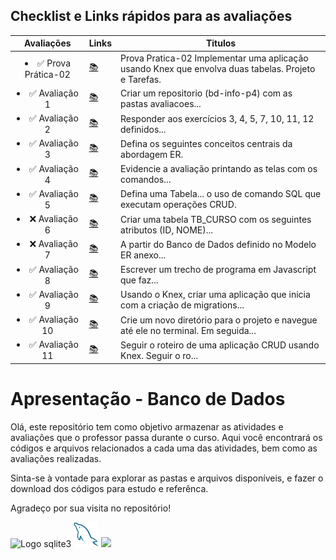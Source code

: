 ## Checklist e Links rápidos para as avaliações
|                Avaliações                 | Links                                                                                | Titulos                                                                |
| :---------------------------------------: | :----------------------------------------------------------------------------------- | ---------------------------------------------------------------------- |
| <li>:white_check_mark: Prova Prática-02 </li>  | [:books:](https://github.com/Daniel02md/bd-info-p4/tree/main/Prova%20Pratica-02) | Prova Pratica-02 Implementar uma aplicação usando Knex que envolva duas tabelas. Projeto e Tarefas.|
| <li> :white_check_mark: Avaliação 1 </li> | [:books:](https://github.com/Daniel02md/bd-info-p4/tree/main/avaliacoes/avaliacao-1) | Criar um repositorio (bd-info-p4) com as pastas avaliacoes...          |
| <li> :white_check_mark: Avaliação 2 </li> | [:books:](https://github.com/Daniel02md/bd-info-p4/tree/main/avaliacoes/avaliacao-2) | Responder aos exercícios 3, 4, 5, 7, 10, 11, 12 definidos...           |
| <li> :white_check_mark: Avaliação 3 </li> | [:books:](https://github.com/Daniel02md/bd-info-p4/tree/main/avaliacoes/avaliacao-3) | Defina os seguintes conceitos centrais da abordagem ER.                |
| <li>:white_check_mark: Avaliação 4 </li>  | [:books:](https://github.com/Daniel02md/bd-info-p4/tree/main/avaliacoes/avaliacao-4) | Evidencie a avaliação printando as telas com os comandos...            |
| <li>:white_check_mark: Avaliação 5 </li>  | [:books:](https://github.com/Daniel02md/bd-info-p4/tree/main/avaliacoes/avaliacao-5) | Defina uma Tabela... o uso de comando SQL que executam operações CRUD. |
|         <li>:x: Avaliação 6 </li>         | [:books:]()                                                                          | Criar uma tabela TB_CURSO com os seguintes atributos (ID, NOME)...     |
|         <li>:x: Avaliação 7 </li>         | [:books:]()                                                                          | A partir do Banco de Dados definido no Modelo ER anexo...              |
| <li>:white_check_mark: Avaliação 8 </li>  | [:books:](https://github.com/Daniel02md/bd-info-p4/tree/main/avaliacoes/avaliacao-8) | Escrever um trecho de programa em Javascript que faz...                |
| <li>:white_check_mark: Avaliação 9 </li>  | [:books:](https://github.com/Daniel02md/bd-info-p4/tree/main/avaliacoes/avaliacao-9) | Usando o Knex, criar uma aplicação que inicia com a criação de migrations...                |
| <li>:white_check_mark: Avaliação 10 </li>  | [:books:](https://github.com/Daniel02md/bd-info-p4/tree/main/avaliacoes/avaliacao-10) | Crie um novo diretório para o projeto e navegue até ele no terminal. Em seguida...                |
| <li>:white_check_mark: Avaliação 11 </li>  | [:books:](https://github.com/Daniel02md/bd-info-p4/tree/main/avaliacoes/avaliacao-11) | Seguir o roteiro de uma aplicação CRUD usando Knex. Seguir o ro...                |

# Apresentação - Banco de Dados
<p align="left"> Olá, este repositório tem como objetivo armazenar as atividades e avaliações que o professor passa durante o curso. Aqui você encontrará os códigos e arquivos relacionados a cada uma das atividades, bem como as avaliações realizadas.</p>
<p align="left"> Sinta-se à vontade para explorar as pastas e arquivos disponíveis, e fazer o download dos códigos para estudo e referênca.

  Agradeço por sua visita no repositório!</p>
<div>
   <img height="40px" src="https://static-00.iconduck.com/assets.00/file-type-sqlite-icon-459x512-6be859fk.png" alt="Logo sqlite3">
   <img height="40px" src="https://raw.githubusercontent.com/devicons/devicon/master/icons/mysql/mysql-original.svg" alt="logo mysql">
   <img height="40px" src="https://cdn-icons-png.flaticon.com/512/919/919825.png">
</div>

